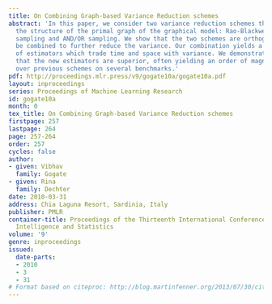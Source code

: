 ```yaml
---
title: On Combining Graph-based Variance Reduction schemes
abstract: 'In this paper, we consider two variance reduction schemes that exploit
  the structure of the primal graph of the graphical model: Rao-Blackwellised w-cutset
  sampling and AND/OR sampling. We show that the two schemes are orthogonal and can
  be combined to further reduce the variance. Our combination yields a new family
  of estimators which trade time and space with variance. We demonstrate experimentally
  that the new estimators are superior, often yielding an order of magnitude improvement
  over previous schemes on several benchmarks.'
pdf: http://proceedings.mlr.press/v9/gogate10a/gogate10a.pdf
layout: inproceedings
series: Proceedings of Machine Learning Research
id: gogate10a
month: 0
tex_title: On Combining Graph-based Variance Reduction schemes
firstpage: 257
lastpage: 264
page: 257-264
order: 257
cycles: false
author:
- given: Vibhav
  family: Gogate
- given: Rina
  family: Dechter
date: 2010-03-31
address: Chia Laguna Resort, Sardinia, Italy
publisher: PMLR
container-title: Proceedings of the Thirteenth International Conference on Artificial
  Intelligence and Statistics
volume: '9'
genre: inproceedings
issued:
  date-parts:
  - 2010
  - 3
  - 31
# Format based on citeproc: http://blog.martinfenner.org/2013/07/30/citeproc-yaml-for-bibliographies/
---
```

